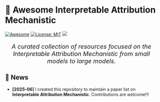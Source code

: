 # 🌟 Awesome Interpretable Attribution Mechanistic
  
[![Awesome](https://awesome.re/badge.svg)](https://awesome.re)
[![License: MIT](https://img.shields.io/badge/License-MIT-green.svg)](https://opensource.org/licenses/MIT)
![](https://img.shields.io/github/last-commit/RuoyuChen10/Awesome-Interpretable-Attribution-Mechanistic?color=green)  

</div>


<div align="center">
  <p style="font-size:20px;"><em>A curated collection of resources focused on the Interpretable Attribution Mechanistic from small models to large models.</em></p>
</div>

## 🔔 News

- **[2025-06]** I created this repository to maintain a paper list on **Interpretable Attribution Mechanistic**. Contributions are welcome!!!
